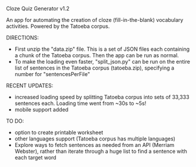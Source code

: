Cloze Quiz Generator v1.2

An app for automating the creation of cloze (fill-in-the-blank) vocabulary activities.
Powered by the Tatoeba corpus.

DIRECTIONS:
- First unzip the "data.zip" file.  This is a set of JSON files each containing a chunk of the Tatoeba corpus.  Then the app can be run as normal.
- To make the loading even faster, "split_json.py" can be run on the entire list of sentences in the Tatoeba corpus (tatoeba.zip), specifying a number for "sentencesPerFile"

RECENT UPDATES:
- increased loading speed by splitting Tatoeba corpus into sets of 33,333 sentences each.  Loading time went from ~30s to ~5s!
- mobile support added

TO DO:
- option to create printable worksheet
- other languages support (Tatoeba corpus has multiple languages)
- Explore ways to fetch sentences as needed from an API (Merriam Webster), rather than iterate through a huge list to find a sentence with each target word
